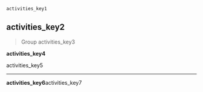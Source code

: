 ```ngMeta
activities_key1
```
## activities_key2
>Group activities_key3


**activities_key4**

activities_key5

---

**activities_key6**activities_key7

